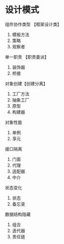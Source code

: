 # 设计模式

组件协作类型 【框架设计类】

1. 模板方法
2. 策略
3. 观察者

单一职责 【职责委派】

1. 装饰器
2. 桥接

对象创建【创建分离】

1. 工厂方法
2. 抽象工厂
3. 原型
4. 构建器

对象性能

1. 单例
2. 享元

接口隔离

1. 门面
2. 代理
3. 适配器
4. 中介

状态变化

1. 状态
2. 备忘录

数据结构隐藏

1. 组合
2. 迭代器
3. 责任链

